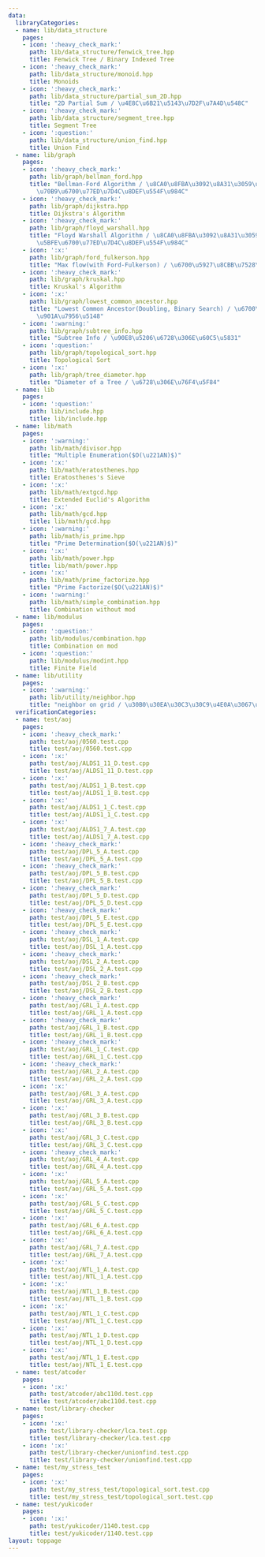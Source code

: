 ```yaml
---
data:
  libraryCategories:
  - name: lib/data_structure
    pages:
    - icon: ':heavy_check_mark:'
      path: lib/data_structure/fenwick_tree.hpp
      title: Fenwick Tree / Binary Indexed Tree
    - icon: ':heavy_check_mark:'
      path: lib/data_structure/monoid.hpp
      title: Monoids
    - icon: ':heavy_check_mark:'
      path: lib/data_structure/partial_sum_2D.hpp
      title: "2D Partial Sum / \u4E8C\u6B21\u5143\u7D2F\u7A4D\u548C"
    - icon: ':heavy_check_mark:'
      path: lib/data_structure/segment_tree.hpp
      title: Segment Tree
    - icon: ':question:'
      path: lib/data_structure/union_find.hpp
      title: Union Find
  - name: lib/graph
    pages:
    - icon: ':heavy_check_mark:'
      path: lib/graph/bellman_ford.hpp
      title: "Bellman-Ford Algorithm / \u8CA0\u8FBA\u3092\u8A31\u3059\u5358\u4E00\u59CB\
        \u70B9\u6700\u77ED\u7D4C\u8DEF\u554F\u984C"
    - icon: ':heavy_check_mark:'
      path: lib/graph/dijkstra.hpp
      title: Dijkstra's Algorithm
    - icon: ':heavy_check_mark:'
      path: lib/graph/floyd_warshall.hpp
      title: "Floyd Warshall Algorithm / \u8CA0\u8FBA\u3092\u8A31\u3059\u5168\u70B9\
        \u5BFE\u6700\u77ED\u7D4C\u8DEF\u554F\u984C"
    - icon: ':x:'
      path: lib/graph/ford_fulkerson.hpp
      title: "Max flow(with Ford-Fulkerson) / \u6700\u5927\u8CBB\u7528\u6D41"
    - icon: ':heavy_check_mark:'
      path: lib/graph/kruskal.hpp
      title: Kruskal's Algorithm
    - icon: ':x:'
      path: lib/graph/lowest_common_ancestor.hpp
      title: "Lowest Common Ancestor(Doubling, Binary Search) / \u6700\u8FD1\u5171\
        \u901A\u7956\u5148"
    - icon: ':warning:'
      path: lib/graph/subtree_info.hpp
      title: "Subtree Info / \u90E8\u5206\u6728\u306E\u60C5\u5831"
    - icon: ':question:'
      path: lib/graph/topological_sort.hpp
      title: Topological Sort
    - icon: ':x:'
      path: lib/graph/tree_diameter.hpp
      title: "Diameter of a Tree / \u6728\u306E\u76F4\u5F84"
  - name: lib
    pages:
    - icon: ':question:'
      path: lib/include.hpp
      title: lib/include.hpp
  - name: lib/math
    pages:
    - icon: ':warning:'
      path: lib/math/divisor.hpp
      title: "Multiple Enumeration($O(\u221AN)$)"
    - icon: ':x:'
      path: lib/math/eratosthenes.hpp
      title: Eratosthenes's Sieve
    - icon: ':x:'
      path: lib/math/extgcd.hpp
      title: Extended Euclid's Algorithm
    - icon: ':x:'
      path: lib/math/gcd.hpp
      title: lib/math/gcd.hpp
    - icon: ':warning:'
      path: lib/math/is_prime.hpp
      title: "Prime Determination($O(\u221AN)$)"
    - icon: ':x:'
      path: lib/math/power.hpp
      title: lib/math/power.hpp
    - icon: ':x:'
      path: lib/math/prime_factorize.hpp
      title: "Prime Factorize($O(\u221AN)$)"
    - icon: ':warning:'
      path: lib/math/simple_combination.hpp
      title: Combination without mod
  - name: lib/modulus
    pages:
    - icon: ':question:'
      path: lib/modulus/combination.hpp
      title: Combination on mod
    - icon: ':question:'
      path: lib/modulus/modint.hpp
      title: Finite Field
  - name: lib/utility
    pages:
    - icon: ':warning:'
      path: lib/utility/neighbor.hpp
      title: "neighbor on grid / \u30B0\u30EA\u30C3\u30C9\u4E0A\u3067\u306E\u8FD1\u508D"
  verificationCategories:
  - name: test/aoj
    pages:
    - icon: ':heavy_check_mark:'
      path: test/aoj/0560.test.cpp
      title: test/aoj/0560.test.cpp
    - icon: ':x:'
      path: test/aoj/ALDS1_11_D.test.cpp
      title: test/aoj/ALDS1_11_D.test.cpp
    - icon: ':x:'
      path: test/aoj/ALDS1_1_B.test.cpp
      title: test/aoj/ALDS1_1_B.test.cpp
    - icon: ':x:'
      path: test/aoj/ALDS1_1_C.test.cpp
      title: test/aoj/ALDS1_1_C.test.cpp
    - icon: ':x:'
      path: test/aoj/ALDS1_7_A.test.cpp
      title: test/aoj/ALDS1_7_A.test.cpp
    - icon: ':heavy_check_mark:'
      path: test/aoj/DPL_5_A.test.cpp
      title: test/aoj/DPL_5_A.test.cpp
    - icon: ':heavy_check_mark:'
      path: test/aoj/DPL_5_B.test.cpp
      title: test/aoj/DPL_5_B.test.cpp
    - icon: ':heavy_check_mark:'
      path: test/aoj/DPL_5_D.test.cpp
      title: test/aoj/DPL_5_D.test.cpp
    - icon: ':heavy_check_mark:'
      path: test/aoj/DPL_5_E.test.cpp
      title: test/aoj/DPL_5_E.test.cpp
    - icon: ':heavy_check_mark:'
      path: test/aoj/DSL_1_A.test.cpp
      title: test/aoj/DSL_1_A.test.cpp
    - icon: ':heavy_check_mark:'
      path: test/aoj/DSL_2_A.test.cpp
      title: test/aoj/DSL_2_A.test.cpp
    - icon: ':heavy_check_mark:'
      path: test/aoj/DSL_2_B.test.cpp
      title: test/aoj/DSL_2_B.test.cpp
    - icon: ':heavy_check_mark:'
      path: test/aoj/GRL_1_A.test.cpp
      title: test/aoj/GRL_1_A.test.cpp
    - icon: ':heavy_check_mark:'
      path: test/aoj/GRL_1_B.test.cpp
      title: test/aoj/GRL_1_B.test.cpp
    - icon: ':heavy_check_mark:'
      path: test/aoj/GRL_1_C.test.cpp
      title: test/aoj/GRL_1_C.test.cpp
    - icon: ':heavy_check_mark:'
      path: test/aoj/GRL_2_A.test.cpp
      title: test/aoj/GRL_2_A.test.cpp
    - icon: ':x:'
      path: test/aoj/GRL_3_A.test.cpp
      title: test/aoj/GRL_3_A.test.cpp
    - icon: ':x:'
      path: test/aoj/GRL_3_B.test.cpp
      title: test/aoj/GRL_3_B.test.cpp
    - icon: ':x:'
      path: test/aoj/GRL_3_C.test.cpp
      title: test/aoj/GRL_3_C.test.cpp
    - icon: ':heavy_check_mark:'
      path: test/aoj/GRL_4_A.test.cpp
      title: test/aoj/GRL_4_A.test.cpp
    - icon: ':x:'
      path: test/aoj/GRL_5_A.test.cpp
      title: test/aoj/GRL_5_A.test.cpp
    - icon: ':x:'
      path: test/aoj/GRL_5_C.test.cpp
      title: test/aoj/GRL_5_C.test.cpp
    - icon: ':x:'
      path: test/aoj/GRL_6_A.test.cpp
      title: test/aoj/GRL_6_A.test.cpp
    - icon: ':x:'
      path: test/aoj/GRL_7_A.test.cpp
      title: test/aoj/GRL_7_A.test.cpp
    - icon: ':x:'
      path: test/aoj/NTL_1_A.test.cpp
      title: test/aoj/NTL_1_A.test.cpp
    - icon: ':x:'
      path: test/aoj/NTL_1_B.test.cpp
      title: test/aoj/NTL_1_B.test.cpp
    - icon: ':x:'
      path: test/aoj/NTL_1_C.test.cpp
      title: test/aoj/NTL_1_C.test.cpp
    - icon: ':x:'
      path: test/aoj/NTL_1_D.test.cpp
      title: test/aoj/NTL_1_D.test.cpp
    - icon: ':x:'
      path: test/aoj/NTL_1_E.test.cpp
      title: test/aoj/NTL_1_E.test.cpp
  - name: test/atcoder
    pages:
    - icon: ':x:'
      path: test/atcoder/abc110d.test.cpp
      title: test/atcoder/abc110d.test.cpp
  - name: test/library-checker
    pages:
    - icon: ':x:'
      path: test/library-checker/lca.test.cpp
      title: test/library-checker/lca.test.cpp
    - icon: ':x:'
      path: test/library-checker/unionfind.test.cpp
      title: test/library-checker/unionfind.test.cpp
  - name: test/my_stress_test
    pages:
    - icon: ':x:'
      path: test/my_stress_test/topological_sort.test.cpp
      title: test/my_stress_test/topological_sort.test.cpp
  - name: test/yukicoder
    pages:
    - icon: ':x:'
      path: test/yukicoder/1140.test.cpp
      title: test/yukicoder/1140.test.cpp
layout: toppage
---
```

